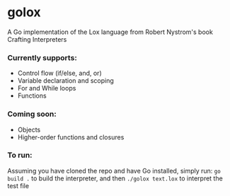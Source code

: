 # golox
A Go implementation of the Lox language from Robert Nystrom's book Crafting Interpreters

### Currently supports:
- Control flow (if/else, and, or)
- Variable declaration and scoping
- For and While loops
- Functions

### Coming soon:
- Objects
- Higher-order functions and closures

### To run:
Assuming you have cloned the repo and have Go installed, simply run:
`go build .` to build the interpreter, and then `./golox text.lox` to interpret the test file
